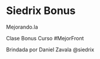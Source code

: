Siedrix Bonus
==============

Mejorando.la

Clase Bonus  Curso #MejorFront

Brindada por Daniel Zavala @siedrix

